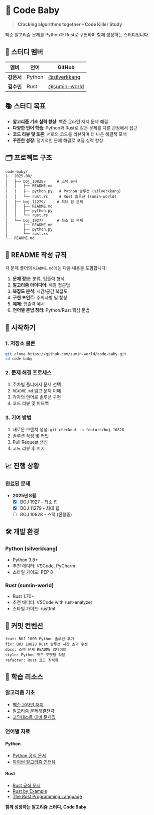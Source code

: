 # 🍼 Code Baby

> **Cracking algorithms together – Code Killer Study**

백준 알고리즘 문제를 Python과 Rust로 구현하며 함께 성장하는 스터디입니다.

## 👥 스터디 멤버

| 멤버 | 언어 | GitHub |
|------|------|---------|
| **강은서** | Python | [@silverkkang](https://github.com/silverkkang) |
| **김수민** | Rust | [@sumin-world](https://github.com/sumin-world) |

## 📚 스터디 목표

- **알고리즘 기초 실력 향상**: 백준 온라인 저지 문제 해결
- **다양한 언어 학습**: Python과 Rust로 같은 문제를 다른 관점에서 접근
- **코드 리뷰 및 토론**: 서로의 코드를 리뷰하며 더 나은 해결책 모색
- **꾸준한 성장**: 정기적인 문제 해결로 코딩 실력 향상

## 🗂️ 프로젝트 구조

```
code-baby/
├── 2025-08/
│   ├── boj_10828/     # 스택 문제
│   │   ├── README.md
│   │   ├── python.py   # Python 솔루션 (silverkkang)
│   │   └── rust.rs     # Rust 솔루션 (sumin-world)
│   ├── boj_11279/     # 최대 힙 문제
│   │   ├── README.md
│   │   ├── python.py
│   │   └── rust.rs
│   └── boj_1927/      # 최소 힙 문제
│       ├── README.md
│       ├── python.py
│       └── rust.rs
└── README.md
```

## 📖 README 작성 규칙

각 문제 폴더의 `README.md`에는 다음 내용을 포함합니다:

1. **문제 정보**: 분류, 입출력 형식
2. **알고리즘 아이디어**: 해결 접근법
3. **복잡도 분석**: 시간/공간 복잡도
4. **구현 포인트**: 주의사항 및 함정
5. **예제**: 입출력 예시
6. **언어별 문법 정리**: Python/Rust 핵심 문법

## 🚀 시작하기

### 1. 저장소 클론
```bash
git clone https://github.com/sumin-world/code-baby.git
cd code-baby
```

### 2. 문제 해결 프로세스
1. 주차별 폴더에서 문제 선택
2. `README.md` 읽고 문제 이해
3. 각자의 언어로 솔루션 구현
4. 코드 리뷰 및 피드백

### 3. 기여 방법
1. 새로운 브랜치 생성: `git checkout -b feature/boj-10828`
2. 솔루션 작성 및 커밋
3. Pull Request 생성
4. 코드 리뷰 후 머지

## 📈 진행 상황

### 완료된 문제

- **2025년 8월**
  - [x] BOJ 1927 - 최소 힙
  - [x] BOJ 11279 - 최대 힙  
  - [ ] BOJ 10828 - 스택 (진행중)

## 🛠️ 개발 환경

### Python (silverkkang)
- Python 3.8+
- 추천 에디터: VSCode, PyCharm
- 스타일 가이드: PEP 8

### Rust (sumin-world)  
- Rust 1.70+
- 추천 에디터: VSCode with rust-analyzer
- 스타일 가이드: rustfmt

## 📝 커밋 컨벤션

```
feat: BOJ 1000 Python 솔루션 추가
fix: BOJ 10828 Rust 솔루션 시간 초과 수정
docs: 스택 문제 README 업데이트
style: Python 코드 포맷팅 적용
refactor: Rust 코드 최적화
```

## 🎯 학습 리소스

### 알고리즘 기초
- [백준 온라인 저지](https://www.acmicpc.net/)
- [알고리즘 문제해결전략](http://book.algospot.com/)
- [코딩테스트 대비 문제집](https://github.com/tony9402/baekjoon)

### 언어별 자료
#### Python
- [Python 공식 문서](https://docs.python.org/3/)
- [파이썬 알고리즘 인터뷰](https://github.com/onlybooks/algorithm-interview)

#### Rust
- [Rust 공식 문서](https://doc.rust-lang.org/)
- [Rust by Example](https://doc.rust-lang.org/rust-by-example/)
- [The Rust Programming Language](https://doc.rust-lang.org/book/)

**함께 성장하는 알고리즘 스터디, Code Baby**